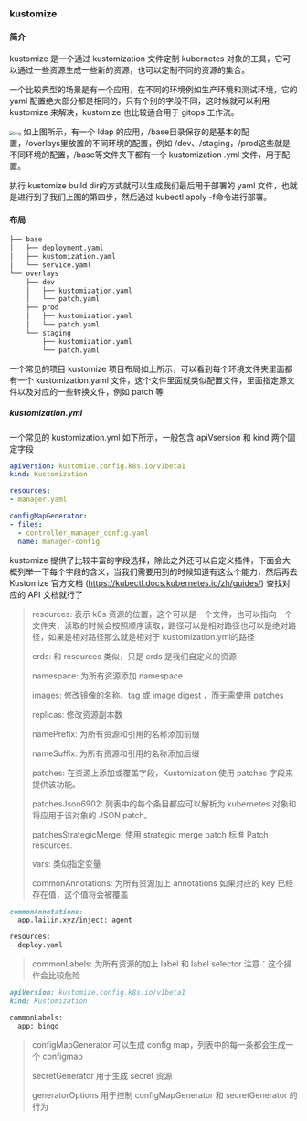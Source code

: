 ### kustomize

#### 简介

kustomize 是一个通过 kustomization 文件定制 kubernetes 对象的工具，它可以通过一些资源生成一些新的资源，也可以定制不同的资源的集合。

一个比较典型的场景是有一个应用，在不同的环境例如生产环境和测试环境，它的 yaml 配置绝大部分都是相同的，只有个别的字段不同，这时候就可以利用 kustomize 来解决，kustomize 也比较适合用于 gitops 工作流。

<img src="/Users/cloud/Knowledge/22CloudNative/02K8sNotes/pics/kustomize.png" alt="img" style="zoom: 50%;" />
如上图所示，有一个 ldap 的应用，/base目录保存的是基本的配置，/overlays里放置的不同环境的配置，例如 /dev、/staging，/prod这些就是不同环境的配置，/base等文件夹下都有一个 kustomization .yml 文件，用于配置。

执行 kustomize build dir的方式就可以生成我们最后用于部署的 yaml 文件，也就是进行到了我们上图的第四步，然后通过 kubectl apply -f命令进行部署。

#### 布局

```markdown
├── base
│   ├── deployment.yaml
│   ├── kustomization.yaml
│   └── service.yaml
└── overlays
    ├── dev
    │   ├── kustomization.yaml
    │   └── patch.yaml
    ├── prod
    │   ├── kustomization.yaml
    │   └── patch.yaml
    └── staging
        ├── kustomization.yaml
        └── patch.yaml
```

一个常见的项目 kustomize 项目布局如上所示，可以看到每个环境文件夹里面都有一个 kustomization.yaml 文件，这个文件里面就类似配置文件，里面指定源文件以及对应的一些转换文件，例如 patch 等

##### kustomization.yml

一个常见的 kustomization.yml 如下所示，一般包含 apiVsersion 和 kind 两个固定字段

```yaml
apiVersion: kustomize.config.k8s.io/v1beta1
kind: Kustomization

resources:
- manager.yaml

configMapGenerator:
- files:
  - controller_manager_config.yaml
  name: manager-config
```

kustomize 提供了比较丰富的字段选择，除此之外还可以自定义插件，下面会大概列举一下每个字段的含义，当我们需要用到的时候知道有这么个能力，然后再去 Kustomize 官方文档 (https://kubectl.docs.kubernetes.io/zh/guides/) 查找对应的 API 文档就行了

> resources: 表示 k8s 资源的位置，这个可以是一个文件，也可以指向一个文件夹，读取的时候会按照顺序读取，路径可以是相对路径也可以是绝对路径，如果是相对路径那么就是相对于 kustomization.yml的路径
>
> crds: 和 resources 类似，只是 crds 是我们自定义的资源
>
> namespace: 为所有资源添加 namespace
>
> images: 修改镜像的名称、tag 或 image digest ，而无需使用 patches
>
> replicas: 修改资源副本数
>
> namePrefix: 为所有资源和引用的名称添加前缀
>
> nameSuffix: 为所有资源和引用的名称添加后缀
>
> patches: 在资源上添加或覆盖字段，Kustomization 使用 patches 字段来提供该功能。
>
> patchesJson6902: 列表中的每个条目都应可以解析为 kubernetes 对象和将应用于该对象的 JSON patch。
>
> patchesStrategicMerge: 使用 strategic merge patch 标准 Patch resources.
>
> vars: 类似指定变量
>
> commonAnnotations: 为所有资源加上 annotations 如果对应的 key 已经存在值，这个值将会被覆盖

```markdown
commonAnnotations:
  app.lailin.xyz/inject: agent

resources:
- deploy.yaml
```

> commonLabels: 为所有资源的加上 label 和 label selector 注意：这个操作会比较危险

```markdown
apiVersion: kustomize.config.k8s.io/v1beta1
kind: Kustomization

commonLabels:
  app: bingo
```

> configMapGenerator 可以生成 config map，列表中的每一条都会生成一个 configmap
>
> secretGenerator 用于生成 secret 资源
>
> generatorOptions 用于控制 configMapGenerator 和 secretGenerator 的行为